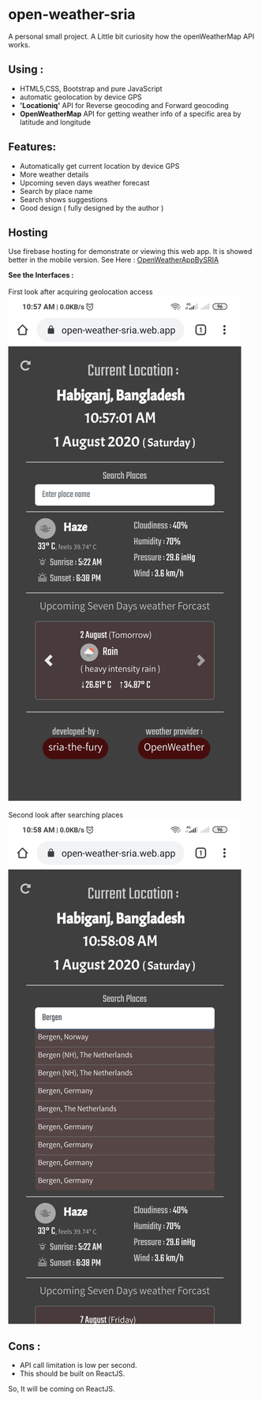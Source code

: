 # open-weather-sria
A personal small project. A Little bit curiosity how the openWeatherMap API works. 

## **Using :**
- HTML5,CSS, Bootstrap and pure JavaScript
- automatic geolocation by device GPS
- **'Locationiq'** API for Reverse geocoding and Forward geocoding
- **OpenWeatherMap** API for getting weather info of a specific area by latitude and longitude


## **Features:**
- Automatically get current location by device GPS
- More weather details
- Upcoming seven days weather forecast
- Search by place name
- Search shows suggestions
- Good design ( fully designed by the author )

## **Hosting**
Use firebase hosting for demonstrate or viewing this web app.
It is showed better in the mobile version.
See Here : [OpenWeatherAppBySRIA](https://open-weather-sria.web.app)

**See the Interfaces :**<br>
<br>First look after acquiring geolocation access
![First look after acquiring geolocation access!](interfaces/in-1.jpg "Look first interface")
<br><br>Second look after searching places
![Second look after searching places!](interfaces/in-2.jpg "Look second interface")


## **Cons :**
- API call limitation is low per second.
- This should be built on ReactJS.

So, It will be coming on ReactJS.


